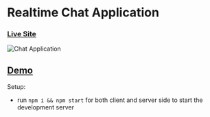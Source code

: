 # Realtime Chat Application

### [Live Site](https://zealous-bose-25d453.netlify.app)

![Chat Application](https://i.ytimg.com/vi/ZwFA3YMfkoc/maxresdefault.jpg)

## [Demo](https://appchitchat.netlify.app/chat)

Setup:

- run `npm i && npm start` for both client and server side to start the development server
